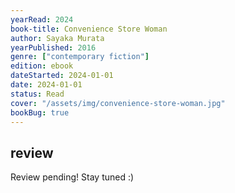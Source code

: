 ```yaml
---
yearRead: 2024
book-title: Convenience Store Woman
author: Sayaka Murata
yearPublished: 2016
genre: ["contemporary fiction"]
edition: ebook
dateStarted: 2024-01-01
date: 2024-01-01
status: Read
cover: "/assets/img/convenience-store-woman.jpg"
bookBug: true
---
```


## review

Review pending! Stay tuned :)